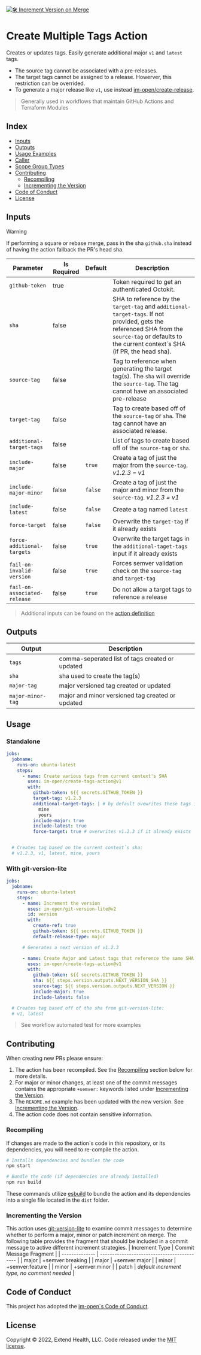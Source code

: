 [![🛠️ Increment Version on Merge](https://github.com/im-open/create-tags-action/actions/workflows/increment-version-on-merge.yml/badge.svg)](https://github.com/im-open/create-tags-action/actions/workflows/increment-version-on-merge.yml)

# Create Multiple Tags Action

Creates or updates tags. Easily generate additional major `v1` and `latest` tags.

- The source tag cannot be associated with a pre-releases.
- The target tags cannot be assigned to a release. Howerver, this restriction can be overrided.
- To generate a major release like `v1`, use instead [im-open/create-release](https://github.com/im-open/create-release).

> Generally used in workflows that maintain GitHub Actions and Terraform Modules

## Index

- [Inputs](#inputs)
- [Outputs](#outputs)
- [Usage Examples](#usage-examples)
- [Caller](#caller)
- [Scope Group Types](#scope-group-types)
- [Contributing](#contributing)
  - [Recompiling](#recompiling)
  - [Incrementing the Version](#incrementing-the-version)
- [Code of Conduct](#code-of-conduct)
- [License](#license)

## Inputs

> [!WARNING]
> If performing a square or rebase merge, pass in the sha `github.sha` instead of having the action fallback the PR's head sha.

| Parameter                    | Is Required | Default | Description                                                                                                                                                                                       |
| ---------------------------- | ----------- | ------- | ------------------------------------------------------------------------------------------------------------------------------------------------------------------------------------------------- |
| `github-token`               | true        |         | Token required to get an authenticated Octokit.                                                                                                                                                   |
| `sha`                        | false       |         | SHA to reference by the `target-tag` and `additional-target-tags`. If not provided, gets the referenced SHA from the `source-tag` or defaults to the current context`s SHA (if PR, the head sha). |
| `source-tag`                 | false       |         | Tag to reference when generating the target tag(s). The `sha` will override the `source-tag`. The tag cannot have an associated pre-release                                                       |
| `target-tag`                 | false       |         | Tag to create based off of the `source-tag` or `sha`. The tag cannot have an associated release.                                                                                                  |
| `additional-target-tags`     | false       |         | List of tags to create based off of the `source-tag` or `sha`.                                                                                                                                    |
| `include-major`              | false       | `true`  | Create a tag of just the major from the `source-tag`. _v1.2.3 = v1_                                                                                                                               |
| `include-major-minor`        | false       | `false` | Create a tag of just the major and minor from the `source-tag`. _v1.2.3 = v1_                                                                                                                     |
| `include-latest`             | false       | `false` | Create a tag named `latest`                                                                                                                                                                       |
| `force-target`               | false       | `false` | Overwrite the `target-tag` if it already exists                                                                                                                                                   |
| `force-additional-targets`   | false       | `true`  | Overwrite the target tags in the `additional-taget-tags` input if it already exists                                                                                                               |
| `fail-on-invalid-version`    | false       | `true`  | Forces semver validation check on the `source-tag` and `target-tag`                                                                                                                               |
| `fail-on-associated-release` | false       | `true`  | Do not allow a target tags to reference a release                                                                                                                                                 |

> Additional inputs can be found on the [action definition](https://github.com/im-open/create-tags-action/blob/main/action.yml)

## Outputs

| Output            | Description                                      |
| ----------------- | ------------------------------------------------ |
| `tags`            | comma-seperated list of tags created or updated  |
| `sha`             | sha used to create the tag(s)                    |
| `major-tag`       | major versioned tag created or updated           |
| `major-minor-tag` | major and minor versioned tag created or updated |

## Usage

### Standalone

```yml
jobs:
  jobname:
    runs-on: ubuntu-latest
    steps:
      - name: Create various tags from current context's SHA
        uses: im-open/create-tags-action@v1
        with:
          github-token: ${{ secrets.GITHUB_TOKEN }}
          target-tag: v1.2.3
          additional-target-tags: | # by default ovewrites these tags if already exist
            mine
            yours
          include-major: true
          include-latest: true
          force-target: true # overwrites v1.2.3 if it already exists


  # Creates tag based on the current context`s sha:
  # v1.2.3, v1, latest, mine, yours
```

### With git-version-lite

```yml
jobs:
  jobname:
    runs-on: ubuntu-latest
    steps:
      - name: Increment the version
        uses: im-open/git-version-lite@v2
        id: version
        with:
          create-ref: true
          github-token: ${{ secrets.GITHUB_TOKEN }}
          default-release-type: major

      # Generates a next version of v1.2.3

      - name: Create Major and Latest tags that reference the same SHA as the main tag
        uses: im-open/create-tags-action@v1
        with:
          github-token: ${{ secrets.GITHUB_TOKEN }}
          sha: ${{ steps.version.outputs.NEXT_VERSION_SHA }}
          source-tag: ${{ steps.version.outputs.NEXT_VERSION }}
          include-major: true
          include-latest: false

  # Creates tag based off of the sha from git-version-lite:
  # v1, latest
```

> See workflow automated test for more examples

## Contributing

When creating new PRs please ensure:

1. The action has been recompiled. See the [Recompiling](#recompiling) section below for more details.
2. For major or minor changes, at least one of the commit messages contains the appropriate `+semver:` keywords listed under [Incrementing the Version](#incrementing-the-version).
3. The `README.md` example has been updated with the new version. See [Incrementing the Version](#incrementing-the-version).
4. The action code does not contain sensitive information.

### Recompiling

If changes are made to the action`s code in this repository, or its dependencies, you will need to re-compile the action.

```sh
# Installs dependencies and bundles the code
npm start

# Bundle the code (if dependencies are already installed)
npm run build
```

These commands utilize [esbuild](https://esbuild.github.io/getting-started/#bundling-for-node) to bundle the action and
its dependencies into a single file located in the `dist` folder.

### Incrementing the Version

This action uses [git-version-lite] to examine commit messages to determine whether to perform a major, minor or patch increment on merge. The following table provides the fragment that should be included in a commit message to active different increment strategies.
| Increment Type | Commit Message Fragment |
| -------------- | ------------------------------------------- |
| major | +semver:breaking |
| major | +semver:major |
| minor | +semver:feature |
| minor | +semver:minor |
| patch | _default increment type, no comment needed_ |

## Code of Conduct

This project has adopted the [im-open`s Code of Conduct](https://github.com/im-open/.github/blob/main/CODE_OF_CONDUCT.md).

## License

Copyright &copy; 2022, Extend Health, LLC. Code released under the [MIT license](LICENSE).

[git-version-lite]: https://github.com/im-open/git-version-lite
